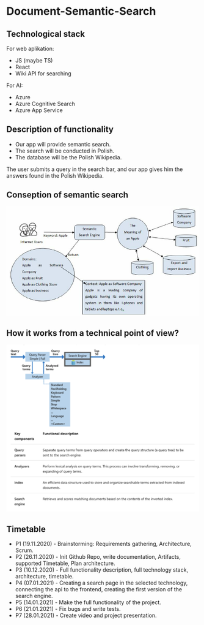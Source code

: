 # Document-Semantic-Search


## Technological stack

For web aplikation: 

- JS (maybe TS)
- React
- Wiki API for searching

For AI: 

- Azure
- Azure Cognitive Search
- Azure App Service


## Description of functionality

* Our app will provide semantic search. 
* The search will be conducted in Polish. 
* The database will be the Polish Wikipedia.

The user submits a query in the search bar, and our app gives him the answers found in the Polish Wikipedia.


## Conseption of semantic search 

![Conseption](https://github.com/VladStarostenko/Document-Semantic-Search/blob/main/Semantic-Search.png)


## How it works from a technical point of view?

![HowItWork](https://github.com/VladStarostenko/Document-Semantic-Search/blob/main/Conseption.png)

## Timetable

* P1 (19.11.2020) - Brainstorming: Requirements gathering, Architecture, Scrum. 
* P2 (26.11.2020) - Init Github Repo, write documentation, Artifacts, supported Timetable, Plan architecture. 
* P3 (10.12.2020) - Full functionality description, full technology stack, architecture, timetable.
* P4 (07.01.2021) - Creating a search page in the selected technology, connecting the api to the frontend, creating the first version of the search engine. 
* P5 (14.01.2021) - Make the full functionality of the project. 
* P6 (21.01.2021) - Fix bugs and write tests.
* P7 (28.01.2021) - Create video and project presentation.
